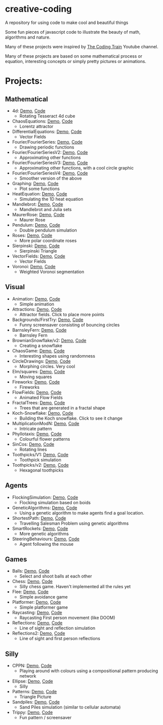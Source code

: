 # creative-coding
A repository for using code to make cool and beautiful things

Some fun pieces of javascript code to illustrate the beauty of math, algorithms and nature.

Many of these projects were inspired by [The Coding Train](https://www.youtube.com/channel/UCvjgXvBlbQiydffZU7m1_aw) Youtube channel.

Many of these projects are based on some mathematical process or equation, interesting concepts or simply pretty pictures or animations.

# Projects:
## Mathematical
- 4d: [Demo](https://8onitsside.com/cc/4d/), [Code](https://github.com/Michael-Beukman/creative-coding/4d)
    - Rotating Tesseract 4d cube
- ChaosEquations: [Demo](https://8onitsside.com/cc/ChaosEquations/), [Code](https://github.com/Michael-Beukman/creative-coding/ChaosEquations)
    - Lorentz attractor
- DifferentialEquations: [Demo](https://8onitsside.com/cc/DifferentialEquations/), [Code](https://github.com/Michael-Beukman/creative-coding/DifferentialEquations)
    - Vector Fields
- Fourier/FourierSeries: [Demo](https://8onitsside.com/cc/Fourier/FourierSeries/), [Code](https://github.com/Michael-Beukman/creative-coding/Fourier/FourierSeries)
    - Drawing periodic functions
- Fourier/FourierSeriesV2: [Demo](https://8onitsside.com/cc/Fourier/FourierSeriesV2/), [Code](https://github.com/Michael-Beukman/creative-coding/Fourier/FourierSeriesV2)
    - Approximating other functions
- Fourier/FourierSeriesV3: [Demo](https://8onitsside.com/cc/Fourier/FourierSeriesV3/), [Code](https://github.com/Michael-Beukman/creative-coding/Fourier/FourierSeriesV3)
    - Approximating other functions, with a cool circle graphic
- Fourier/FourierSeriesV4: [Demo](https://8onitsside.com/cc/Fourier/FourierSeriesV4/), [Code](https://github.com/Michael-Beukman/creative-coding/Fourier/FourierSeriesV4)
    - Smoother version of the above
- Graphing: [Demo](https://8onitsside.com/cc/Graphing/), [Code](https://github.com/Michael-Beukman/creative-coding/Graphing)
    - Plot some functions
- HeatEquation: [Demo](https://8onitsside.com/cc/HeatEquation/), [Code](https://github.com/Michael-Beukman/creative-coding/HeatEquation)
    - Simulating the 1D heat equation
- Mandlebrot: [Demo](https://8onitsside.com/cc/Mandlebrot/), [Code](https://github.com/Michael-Beukman/creative-coding/Mandlebrot)
    - Mandlebrot and Julia sets
- MaurerRose: [Demo](https://8onitsside.com/cc/MaurerRose/), [Code](https://github.com/Michael-Beukman/creative-coding/MaurerRose)
    - Maurer Rose
- Pendulum: [Demo](https://8onitsside.com/cc/Pendulum/), [Code](https://github.com/Michael-Beukman/creative-coding/Pendulum)
    - Double pendulum simulation
- Roses: [Demo](https://8onitsside.com/cc/Roses/), [Code](https://github.com/Michael-Beukman/creative-coding/Roses)
    - More polar coordinate roses
- Sierpinski: [Demo](https://8onitsside.com/cc/Sierpinski/), [Code](https://github.com/Michael-Beukman/creative-coding/Sierpinski)
    - Sierpinski Triangle
- VectorFields: [Demo](https://8onitsside.com/cc/VectorFields/), [Code](https://github.com/Michael-Beukman/creative-coding/VectorFields)
    - Vector Fields
- Voronoi: [Demo](https://8onitsside.com/cc/Voronoi/), [Code](https://github.com/Michael-Beukman/creative-coding/Voronoi)
    - Weighted Voronoi segmentation
## Visual
- Animation: [Demo](https://8onitsside.com/cc/Animation/), [Code](https://github.com/Michael-Beukman/creative-coding/Animation)
    - Simple animation
- Attractions: [Demo](https://8onitsside.com/cc/Attractions/), [Code](https://github.com/Michael-Beukman/creative-coding/Attractions)
    - Attractor fields. Click to place more points
- Backgrounds/FirstTry: [Demo](https://8onitsside.com/cc/Backgrounds/FirstTry/), [Code](https://github.com/Michael-Beukman/creative-coding/Backgrounds/FirstTry)
    - Funny screensaver consisting of bouncing circles
- BarnsleyFern: [Demo](https://8onitsside.com/cc/BarnsleyFern/), [Code](https://github.com/Michael-Beukman/creative-coding/BarnsleyFern)
    - Barnsley Fern
- BrownianSnowflake/v2: [Demo](https://8onitsside.com/cc/BrownianSnowflake/v2/), [Code](https://github.com/Michael-Beukman/creative-coding/BrownianSnowflake/v2)
    - Creating a snowflake
- ChaosGame: [Demo](https://8onitsside.com/cc/ChaosGame/), [Code](https://github.com/Michael-Beukman/creative-coding/ChaosGame)
    - Interesting shapes using randomness
- CircleDrawings: [Demo](https://8onitsside.com/cc/CircleDrawings/), [Code](https://github.com/Michael-Beukman/creative-coding/CircleDrawings)
    - Morphing circles. Very cool
- Elm/squares: [Demo](https://8onitsside.com/cc/Elm/squares/), [Code](https://github.com/Michael-Beukman/creative-coding/Elm/squares)
    - Moving squares
- Fireworks: [Demo](https://8onitsside.com/cc/Fireworks/), [Code](https://github.com/Michael-Beukman/creative-coding/Fireworks)
    - Fireworks
- FlowFields: [Demo](https://8onitsside.com/cc/FlowFields/), [Code](https://github.com/Michael-Beukman/creative-coding/FlowFields)
    - Animated Flow Fields
- FractalTrees: [Demo](https://8onitsside.com/cc/FractalTrees/), [Code](https://github.com/Michael-Beukman/creative-coding/FractalTrees)
    - Trees that are generated in a fractal shape
- Koch-Snowflake: [Demo](https://8onitsside.com/cc/Koch-Snowflake/), [Code](https://github.com/Michael-Beukman/creative-coding/Koch-Snowflake)
    - Building the Koch snowflake. Click to see it change
- MultiplicationModN: [Demo](https://8onitsside.com/cc/MultiplicationModN/), [Code](https://github.com/Michael-Beukman/creative-coding/MultiplicationModN)
    - Intricate pattern
- Phyllotaxis: [Demo](https://8onitsside.com/cc/Phyllotaxis/), [Code](https://github.com/Michael-Beukman/creative-coding/Phyllotaxis)
    - Colourful flower patterns
- SinCos: [Demo](https://8onitsside.com/cc/SinCos/), [Code](https://github.com/Michael-Beukman/creative-coding/SinCos)
    - Rotating lines
- Toothpicks/V1: [Demo](https://8onitsside.com/cc/Toothpicks/V1/), [Code](https://github.com/Michael-Beukman/creative-coding/Toothpicks/V1)
    - Toothpick simulation
- Toothpicks/v2: [Demo](https://8onitsside.com/cc/Toothpicks/v2/), [Code](https://github.com/Michael-Beukman/creative-coding/Toothpicks/v2)
    - Hexagonal toothpicks
## Agents
- FlockingSimulation: [Demo](https://8onitsside.com/cc/FlockingSimulation/), [Code](https://github.com/Michael-Beukman/creative-coding/FlockingSimulation)
    - Flocking simulation based on boids
- GeneticAlgorithms: [Demo](https://8onitsside.com/cc/GeneticAlgorithms/), [Code](https://github.com/Michael-Beukman/creative-coding/GeneticAlgorithms)
    - Using a genetic algorithm to make agents find a goal location.
- ShortestPath: [Demo](https://8onitsside.com/cc/ShortestPath/), [Code](https://github.com/Michael-Beukman/creative-coding/ShortestPath)
    - Travelling Salesman Problem using genetic algorithms
- SmartRockets: [Demo](https://8onitsside.com/cc/SmartRockets/), [Code](https://github.com/Michael-Beukman/creative-coding/SmartRockets)
    - More genetic algorithms
- SteeringBehaviours: [Demo](https://8onitsside.com/cc/SteeringBehaviours/), [Code](https://github.com/Michael-Beukman/creative-coding/SteeringBehaviours)
    - Agent following the mouse
## Games
- Balls: [Demo](https://8onitsside.com/cc/Balls/), [Code](https://github.com/Michael-Beukman/creative-coding/Balls)
    - Select and shoot balls at each other
- Chess: [Demo](https://8onitsside.com/cc/Chess/), [Code](https://github.com/Michael-Beukman/creative-coding/Chess)
    - Silly chess game. Haven't implemented all the rules yet
- Flee: [Demo](https://8onitsside.com/cc/Flee/), [Code](https://github.com/Michael-Beukman/creative-coding/Flee)
    - Simple avoidance game
- Platformer: [Demo](https://8onitsside.com/cc/Platformer/), [Code](https://github.com/Michael-Beukman/creative-coding/Platformer)
    - Simple platformer game
- Raycasting: [Demo](https://8onitsside.com/cc/Raycasting/), [Code](https://github.com/Michael-Beukman/creative-coding/Raycasting)
    - Raycasting First person movement (like DOOM)
- Reflections: [Demo](https://8onitsside.com/cc/Reflections/), [Code](https://github.com/Michael-Beukman/creative-coding/Reflections)
    - Line of sight and reflection simulation
- Reflections2: [Demo](https://8onitsside.com/cc/Reflections2/), [Code](https://github.com/Michael-Beukman/creative-coding/Reflections2)
    - Line of sight and first person reflections
## Silly
- CPPN: [Demo](https://8onitsside.com/cc/CPPN/), [Code](https://github.com/Michael-Beukman/creative-coding/CPPN)
    - Playing around with colours using a compositional pattern producing network
- Ellipse: [Demo](https://8onitsside.com/cc/Ellipse/), [Code](https://github.com/Michael-Beukman/creative-coding/Ellipse)
    - Silly
- Patterns: [Demo](https://8onitsside.com/cc/Patterns/), [Code](https://github.com/Michael-Beukman/creative-coding/Patterns)
    - Triangle Picture
- Sandpiles: [Demo](https://8onitsside.com/cc/Sandpiles/), [Code](https://github.com/Michael-Beukman/creative-coding/Sandpiles)
    - Sand Piles simulation (similar to cellular automata)
- Trippy: [Demo](https://8onitsside.com/cc/Trippy/), [Code](https://github.com/Michael-Beukman/creative-coding/Trippy)
    - Fun pattern / screensaver

